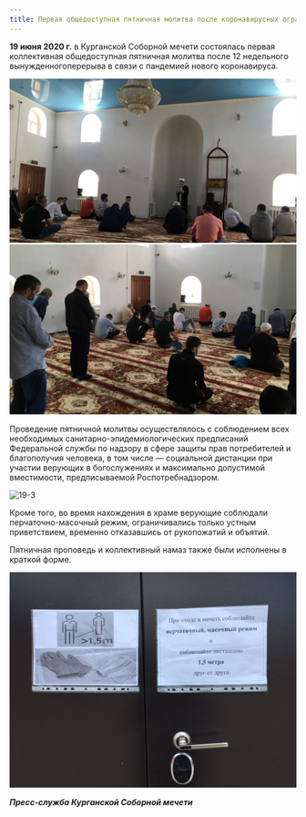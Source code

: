 ```yaml
---
title: Первая общедоступная пятничная молитва после коронавирусных ограничений
---
```


**19 июня 2020 г.** в Курганской Соборной мечети состоялась первая коллективная общедоступная пятничная молитва после 12 недельного 
вынужденногоперерыва в связи с пандемией нового коронавируса.

![19-1](./19.06-1.jpg)
![19-2](./19.06-2.jpg)

Проведение пятничной молитвы осуществлялось с соблюдением всех необходимых санитарно-эпидемиологических предписаний Федеральной службы 
по надзору в сфере защиты прав потребителей и благополучия человека, в том числе — социальной дистанции при участии верующих в 
богослужениях и максимально допустимой вместимости, предписываемой Роспотребнадзором.

![19-3](./19/06-3.jpg)

Кроме того, во время нахождения в храме верующие соблюдали перчаточно-масочный режим, ограничивались только устным приветствием, временно 
отказавшись от рукопожатий и объятий.

Пятничная проповедь и коллективный намаз также были исполнены в краткой форме.

![19-4](./19.06-4.jpg)

***Пресс-служба Курганской Соборной мечети***
